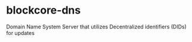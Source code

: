 # blockcore-dns
Domain Name System Server that utilizes Decentralized identifiers (DIDs) for updates
